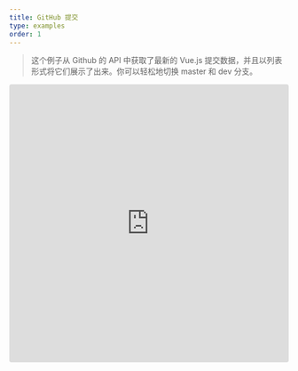 ```yaml
---
title: GitHub 提交
type: examples
order: 1
---
```


> 这个例子从 Github 的 API 中获取了最新的 Vue.js 提交数据，并且以列表形式将它们展示了出来。你可以轻松地切换 master 和 dev 分支。

<iframe src="https://codesandbox.io/embed/github/vuejs/vuejs.org/tree/master/src/v2/examples/vue-20-github-commits?codemirror=1&hidedevtools=1&hidenavigation=1&theme=light" style="width:100%; height:500px; border:0; border-radius: 4px; overflow:hidden;" title="vue-20-template-compilation" allow="geolocation; microphone; camera; midi; vr; accelerometer; gyroscope; payment; ambient-light-sensor; encrypted-media; usb" sandbox="allow-modals allow-forms allow-popups allow-scripts allow-same-origin"></iframe>
